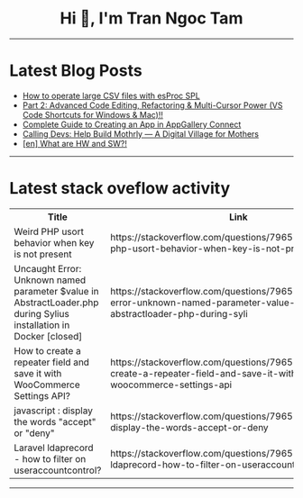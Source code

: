 <h1 align="center">Hi 👋, I'm Tran Ngoc Tam</h1>

---

# Latest Blog Posts 
<!-- BLOG-POST-LIST:START -->
- [How to operate large CSV files with esProc SPL](https://dev.to/esproc_spl/how-to-operate-large-csv-files-with-esproc-spl-16k3)
- [Part 2: Advanced Code Editing, Refactoring &amp; Multi-Cursor Power &lpar;VS Code Shortcuts for Windows &amp; Mac&rpar;!!](https://dev.to/nish2005karsh/part-2-advanced-code-editing-refactoring-multi-cursor-power-vs-code-shortcuts-for-windows--1e3a)
- [Complete Guide to Creating an App in AppGallery Connect](https://dev.to/xhunmon/complete-guide-to-creating-an-app-in-appgallery-connect-o81)
- [Calling Devs: Help Build Mothrly — A Digital Village for Mothers](https://dev.to/myra_barnes_1985/calling-devs-help-build-mothrly-a-digital-village-for-mothers-1b4d)
- [[en] What are HW and SW?!](https://dev.to/elasfalamtech/en-what-are-hw-and-sw-2o40)
<!-- BLOG-POST-LIST:END -->

---

# Latest stack oveflow activity
<table>
  <tr><th>Title</th><th>Link</th></tr>
  <!-- STACKOVERFLOW:START --><tr><td>Weird PHP usort behavior when key is not present</td><td>https://stackoverflow.com/questions/79651966/weird-php-usort-behavior-when-key-is-not-present</td></tr><tr><td>Uncaught Error: Unknown named parameter $value in AbstractLoader.php during Sylius installation in Docker [closed]</td><td>https://stackoverflow.com/questions/79651881/uncaught-error-unknown-named-parameter-value-in-abstractloader-php-during-syli</td></tr><tr><td>How to create a repeater field and save it with WooCommerce Settings API?</td><td>https://stackoverflow.com/questions/79651755/how-to-create-a-repeater-field-and-save-it-with-woocommerce-settings-api</td></tr><tr><td>javascript : display the words &quot;accept&quot; or &quot;deny&quot;</td><td>https://stackoverflow.com/questions/79651734/javascript-display-the-words-accept-or-deny</td></tr><tr><td>Laravel ldaprecord - how to filter on useraccountcontrol?</td><td>https://stackoverflow.com/questions/79651640/laravel-ldaprecord-how-to-filter-on-useraccountcontrol</td></tr><!-- STACKOVERFLOW:END -->
</table>

---


